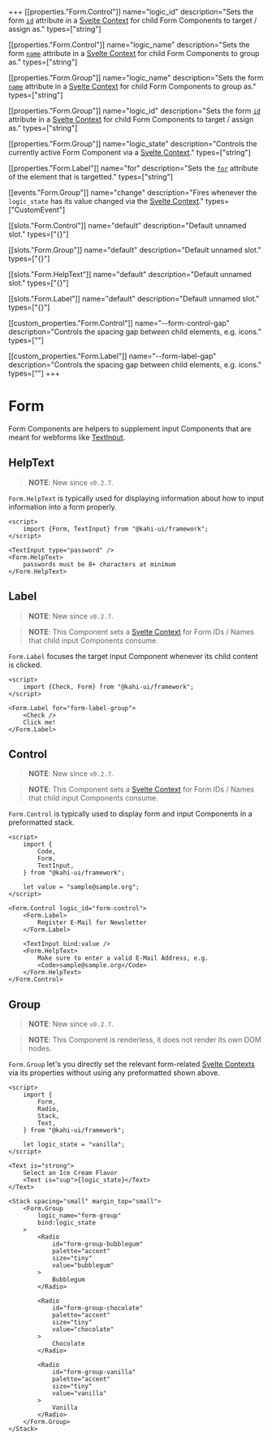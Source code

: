 +++
[[properties."Form.Control"]]
name="logic_id"
description="Sets the form [`id`](https://developer.mozilla.org/en-US/docs/Web/HTML/Element/input#attr-id) attribute in a [Svelte Context](https://svelte.dev/docs#setContext) for child Form Components to target / assign as."
types=["string"]

[[properties."Form.Control"]]
name="logic_name"
description="Sets the form [`name`](https://developer.mozilla.org/en-US/docs/Web/HTML/Element/input#attr-name) attribute in a [Svelte Context](https://svelte.dev/docs#setContext) for child Form Components to group as."
types=["string"]

[[properties."Form.Group"]]
name="logic_name"
description="Sets the form [`name`](https://developer.mozilla.org/en-US/docs/Web/HTML/Element/input#attr-name) attribute in a [Svelte Context](https://svelte.dev/docs#setContext) for child Form Components to group as."
types=["string"]

[[properties."Form.Group"]]
name="logic_id"
description="Sets the form [`id`](https://developer.mozilla.org/en-US/docs/Web/HTML/Element/input#attr-id) attribute in a [Svelte Context](https://svelte.dev/docs#setContext) for child Form Components to target / assign as."
types=["string"]

[[properties."Form.Group"]]
name="logic_state"
description="Controls the currently active Form Component via a [Svelte Context](https://svelte.dev/docs#setContext)."
types=["string"]

[[properties."Form.Label"]]
name="for"
description="Sets the [`for`](https://developer.mozilla.org/en-US/docs/Web/HTML/Element/label#attr-for) attribute of the element that is targetted."
types=["string"]

[[events."Form.Group"]]
name="change"
description="Fires whenever the `logic_state` has its value changed via the [Svelte Context](https://svelte.dev/docs#setContext)."
types=["CustomEvent<void>"]

[[slots."Form.Control"]]
name="default"
description="Default unnamed slot."
types=["{}"]

[[slots."Form.Group"]]
name="default"
description="Default unnamed slot."
types=["{}"]

[[slots."Form.HelpText"]]
name="default"
description="Default unnamed slot."
types=["{}"]

[[slots."Form.Label"]]
name="default"
description="Default unnamed slot."
types=["{}"]

[[custom_properties."Form.Control"]]
name="--form-control-gap"
description="Controls the spacing gap between child elements, e.g. icons."
types=["<length>"]

[[custom_properties."Form.Label"]]
name="--form-label-gap"
description="Controls the spacing gap between child elements, e.g. icons."
types=["<length>"]
+++

# Form

Form Components are helpers to supplement input Components that are meant for webforms like [TextInput](./textinput.md).

## HelpText

> **NOTE**: New since `v0.2.7`.

`Form.HelpText` is typically used for displaying information about how to input information into a form properly.

```svelte {title="Form HelpText" mode="repl"}
<script>
    import {Form, TextInput} from "@kahi-ui/framework";
</script>

<TextInput type="password" />
<Form.HelpText>
    passwords must be 8+ characters at minimum
</Form.HelpText>
```

## Label

> **NOTE**: New since `v0.2.7`.

> **NOTE**: This Component sets a [Svelte Context](https://svelte.dev/docs#setContext) for Form IDs / Names that child input Components consume.

`Form.Label` focuses the target input Component whenever its child content is clicked.

```svelte {title="Form Label" mode="repl"}
<script>
    import {Check, Form} from "@kahi-ui/framework";
</script>

<Form.Label for="form-label-group">
    <Check />
    Click me!
</Form.Label>
```

## Control

> **NOTE**: New since `v0.2.7`.

> **NOTE**: This Component sets a [Svelte Context](https://svelte.dev/docs#setContext) for Form IDs / Names that child input Components consume.

`Form.Control` is typically used to display form and input Components in a preformatted stack.

```svelte {title="Form Control" mode="repl"}
<script>
    import {
        Code,
        Form,
        TextInput,
    } from "@kahi-ui/framework";

    let value = "sample@sample.org";
</script>

<Form.Control logic_id="form-control">
    <Form.Label>
        Register E-Mail for Newsletter
    </Form.Label>

    <TextInput bind:value />
    <Form.HelpText>
        Make sure to enter a valid E-Mail Address, e.g.
        <Code>sample@sample.org</Code>
    </Form.HelpText>
</Form.Control>
```

## Group

> **NOTE**: New since `v0.2.7`.

> **NOTE**: This Component is renderless, it does not render its own DOM nodes.

`Form.Group` let's you directly set the relevant form-related [Svelte Contexts](https://svelte.dev/docs#setContext) via its properties without using any preformatted shown above.

```svelte {title="Form Group" mode="repl"}
<script>
    import {
        Form,
        Radio,
        Stack,
        Text,
    } from "@kahi-ui/framework";

    let logic_state = "vanilla";
</script>

<Text is="strong">
    Select an Ice Cream Flavor
    <Text is="sup">{logic_state}</Text>
</Text>

<Stack spacing="small" margin_top="small">
    <Form.Group
        logic_name="form-group"
        bind:logic_state
    >
        <Radio
            id="form-group-bubblegum"
            palette="accent"
            size="tiny"
            value="bubblegum"
        >
            Bubblegum
        </Radio>

        <Radio
            id="form-group-chocolate"
            palette="accent"
            size="tiny"
            value="chocolate"
        >
            Chocolate
        </Radio>

        <Radio
            id="form-group-vanilla"
            palette="accent"
            size="tiny"
            value="vanilla"
        >
            Vanilla
        </Radio>
    </Form.Group>
</Stack>
```
